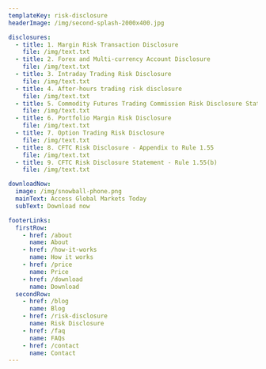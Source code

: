 ```yaml
---
templateKey: risk-disclosure
headerImage: /img/second-splash-2000x400.jpg

disclosures:
  - title: 1. Margin Risk Transaction Disclosure
    file: /img/text.txt
  - title: 2. Forex and Multi-currency Account Disclosure
    file: /img/text.txt
  - title: 3. Intraday Trading Risk Disclosure
    file: /img/text.txt
  - title: 4. After-hours trading risk disclosure
    file: /img/text.txt
  - title: 5. Commodity Futures Trading Commission Risk Disclosure Statement
    file: /img/text.txt
  - title: 6. Portfolio Margin Risk Disclosure
    file: /img/text.txt
  - title: 7. Option Trading Risk Disclosure
    file: /img/text.txt
  - title: 8. CFTC Risk Disclosure - Appendix to Rule 1.55
    file: /img/text.txt
  - title: 9. CFTC Risk Disclosure Statement - Rule 1.55(b)
    file: /img/text.txt

downloadNow:
  image: /img/snowball-phone.png
  mainText: Access Global Markets Today
  subText: Download now

footerLinks:
  firstRow:
    - href: /about
      name: About
    - href: /how-it-works
      name: How it works
    - href: /price
      name: Price
    - href: /download
      name: Download
  secondRow:
    - href: /blog
      name: Blog
    - href: /risk-disclosure
      name: Risk Disclosure
    - href: /faq
      name: FAQs
    - href: /contact
      name: Contact
---
```



